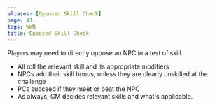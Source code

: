 ```yaml
---
aliases: [Opposed Skill Check]
page: 41
tags: WWN
title: Opposed Skill Check
---
```


Players may need to directly oppose an NPC in a test of skill. 

- All roll the relevant skill and its appropriate modifiers
- NPCs add their skill bonus, unless they are clearly unskilled at the challenge
- PCs succeed if they meet or beat the NPC
- As always, GM decides relevant skills and what's applicable.


